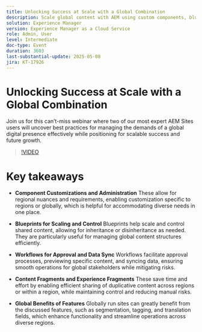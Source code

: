 ```yaml
---
title: Unlocking Success at Scale with a Global Combination
description: Scale global content with AEM using custom components, blueprints, workflows, and fragments for efficient control, approval, and regional flexibility.
solution: Experience Manager
version: Experience Manager as a Cloud Service
role: Admin, User
level: Intermediate
doc-type: Event
duration: 3603
last-substantial-update: 2025-05-08
jira: KT-17926
---
```


# Unlocking Success at Scale with a Global Combination

Join us for this can’t-miss webinar where two of our most expert AEM Sites users will uncover best practices for managing the demands of a global digital presence effectively while positioning for scalable success and future growth.

>[!VIDEO](https://video.tv.adobe.com/v/3457918/?learn=on&enablevpops)

# Key takeaways

* **Component Customizations and Administration** These allow for regional nuances and requirements, enabling customization specific to regions or globally, which is helpful for accommodating diverse needs in one place.

* **Blueprints for Scaling and Control** Blueprints help scale and control shared content, allowing for inheritance or disinheritance as needed. They are particularly useful for managing global content structures efficiently.

* **Workflows for Approval and Data Sync** Workflows facilitate approval processes, previewing specific content, and syncing data, ensuring smooth operations for global stakeholders while mitigating risks.

* **Content Fragments and Experience Fragments** These save time and effort by enabling efficient sharing of duplicative content across regions or within a region, while maintaining control and reducing manual risks.

* **Global Benefits of Features** Globally run sites can greatly benefit from the discussed features, such as segmentation, tagging, and translation fields, which enhance functionality and streamline operations across diverse regions.
